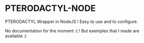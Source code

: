 # PTERODACTYL-NODE

PTERODACTYL Wrapper in NodeJS !
Easy to use and to configure.

No documentation for the moment :( !
But exemples that I made are available :)
